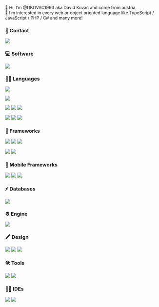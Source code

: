 👋 Hi, I’m @DKOVAC1993 aka David Kovac and come from austria.
<br>
👀 I’m interested in every web or object oriented language like TypeScript / JavaScript / PHP / C# and many more!
<h3><b>📱 Contact</b></h3>
<p>
  <a href="mailto:davidkovac@gmx.at"><img src="https://img.shields.io/badge/Microsoft_Outlook-0078D4?style=for-the-badge&logo=microsoft-outlook&logoColor=white"></a>
</p>
<h3><b>‍💻 Software</b></h3>
<p>
  <img src="https://img.shields.io/badge/SAP-0FAAFF?style=for-the-badge&logo=sap&logoColor=white">
</p>
<h3><b>👩‍💻 Languages</b></h3>
<p>
  <img src="https://img.shields.io/badge/C%23-239120?style=for-the-badge&logo=c-sharp&logoColor=white">
</p>
<p>
  <img src="https://img.shields.io/badge/abap-0FAAFF?style=for-the-badge&logo=sap&logoColor=white">
</p>
<p>
  <img src="https://img.shields.io/badge/HTML5-E34F26?style=for-the-badge&logo=html5&logoColor=white">
  <img src="https://img.shields.io/badge/CSS3-1572B6?style=for-the-badge&logo=css3&logoColor=white">
  <img src="https://img.shields.io/badge/PHP-777BB4?style=for-the-badge&logo=php&logoColor=white">
</p>
<p>
  <img src="https://img.shields.io/badge/TypeScript-007ACC?style=for-the-badge&logo=typescript&logoColor=white">
  <img src="https://img.shields.io/badge/JavaScript-323330?style=for-the-badge&logo=javascript&logoColor=F7DF1E">
  <img src="https://img.shields.io/badge/json-5E5C5C?style=for-the-badge&logo=json&logoColor=white">
</p>
<h3><b>🚀 Frameworks</b></h3>
<p>
  <img src="https://img.shields.io/badge/Angular-DD0031?style=for-the-badge&logo=angular&logoColor=white">
  <img src="https://img.shields.io/badge/Bootstrap-563D7C?style=for-the-badge&logo=bootstrap&logoColor=white">
  <img src="https://img.shields.io/badge/jQuery-0769AD?style=for-the-badge&logo=jquery&logoColor=white">
</p>
<p>
  <img src="https://img.shields.io/badge/Node.js-339933?style=for-the-badge&logo=nodedotjs&logoColor=white">
  <img src="https://img.shields.io/badge/Express.js-000000?style=for-the-badge&logo=express&logoColor=white">
</p>
<h3><b>📱 Mobile Frameworks</b></h3>
<p>
  <img src="https://img.shields.io/badge/Ionic-3880FF?style=for-the-badge&logo=ionic&logoColor=white">
  <img src="https://img.shields.io/badge/Cordova-35434F?style=for-the-badge&logo=apache-cordova&logoColor=E8E8E8">
  <img src="https://img.shields.io/badge/Capacitor-119EFF?style=for-the-badge&logo=Capacitor&logoColor=white">
</p>
<h3><b>⚡ Databases</b></h3>
<p>
  <img src="https://img.shields.io/badge/MySQL-005C84?style=for-the-badge&logo=mysql&logoColor=white">
</p>
<h3><b>⚙️ Engine</b></h3>
<p>
  <img src="https://img.shields.io/badge/Unity-100000?style=for-the-badge&logo=unity&logoColor=white">
</p>
<h3><b>🖍 Design</b></h3>
<p>
  <img src="https://img.shields.io/badge/Adobe%20Photoshop-31A8FF?style=for-the-badge&logo=Adobe%20Photoshop&logoColor=black">
  <img src="https://img.shields.io/badge/blender-%23F5792A.svg?style=for-the-badge&logo=blender&logoColor=white">
  <img src="https://img.shields.io/badge/gimp-5C5543?style=for-the-badge&logo=gimp&logoColor=white">
</p>
<h3><b>🛠️ Tools</b></h3>
<p>
  <img src="https://img.shields.io/badge/npm-CB3837?style=for-the-badge&logo=npm&logoColor=white">
  <img src="https://img.shields.io/badge/Postman-FF6C37?style=for-the-badge&logo=Postman&logoColor=white">
</p>
<h3><b>👩‍💻 IDEs</b></h3>
<p>
  <img src="https://img.shields.io/badge/Visual_Studio-5C2D91?style=for-the-badge&logo=visual%20studio&logoColor=white">
  <img src="https://img.shields.io/badge/Visual_Studio_Code-0078D4?style=for-the-badge&logo=visual%20studio%20code&logoColor=white">
</p>
